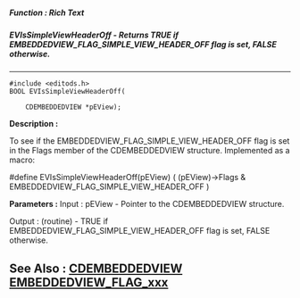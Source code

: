 ##### Function : Rich Text
##### EVIsSimpleViewHeaderOff - Returns TRUE if EMBEDDEDVIEW_FLAG_SIMPLE_VIEW_HEADER_OFF flag is set, FALSE otherwise.
---
```
#include <editods.h>
BOOL EVIsSimpleViewHeaderOff(

	CDEMBEDDEDVIEW *pEView);
```
**Description :**

To see if the EMBEDDEDVIEW_FLAG_SIMPLE_VIEW_HEADER_OFF flag is set in the Flags 
member of the CDEMBEDDEDVIEW structure.  Implemented as a macro:

#define EVIsSimpleViewHeaderOff(pEView) ( (pEView)->Flags & 
EMBEDDEDVIEW_FLAG_SIMPLE_VIEW_HEADER_OFF )

**Parameters :**
Input :
pEView  -  Pointer to the CDEMBEDDEDVIEW structure.

Output :
(routine)  -  TRUE if EMBEDDEDVIEW_FLAG_SIMPLE_VIEW_HEADER_OFF flag is set, FALSE otherwise.



**See Also :**
[CDEMBEDDEDVIEW](/reference/Data/CDEMBEDDEDVIEW)
[EMBEDDEDVIEW_FLAG_xxx](/reference/Symb/EMBEDDEDVIEW_FLAG_xxx)
---
